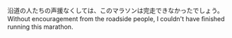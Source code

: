 <tr><td>沿道の人たちの声援なくしては、このマラソンは完走できなかったでしょう。<td><tr><tr><td>Without encouragement from the roadside people, I couldn't have ﬁnished running this marathon.<td><tr></table>

